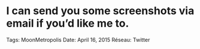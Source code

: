 # I can send you some screenshots via email if you’d like me to.

Tags: MoonMetropolis
Date: April 16, 2015
Réseau: Twitter